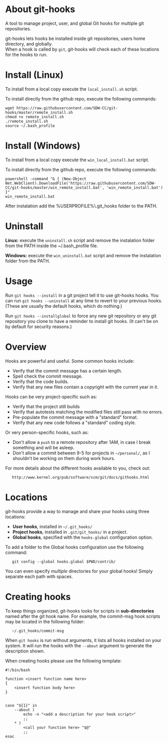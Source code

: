 About git-hooks
=======

A tool to manage project, user, and global Git hooks for multiple git repositories.

git-hooks lets hooks be installed inside git repositories, users home directory, and globally.  
When a hook is called by `git`, git-hooks will check each of these locations for the hooks to run.


Install (Linux)
=======

To install from a local copy execute the `local_install.sh` script.

To install directly from the github repo, execute the following commands:

```
wget https://raw.githubusercontent.com/SDW-CC/git-hooks/master/remote_install.sh
chmod +x remote_install.sh
./remote_install.sh
source ~/.bash_profile

```


Install (Windows)
=======

To install from a local copy execute the `win_local_install.bat` script.

To install directly from the github repo, execute the following commands:

```
powershell -command "& { (New-Object Net.WebClient).DownloadFile('https://raw.githubusercontent.com/SDW-CC/git-hooks/master/win_remote_install.bat', 'win_remote_install.bat') }"
win_remote_install.bat

```

After instalation add the %USERPROFILE%\\.git_hooks folder to the PATH.


Uninstall 
=======

**Linux:** execute the `uninstall.sh` script and remove the instalation folder from the PATH inside the ~/.bash_profile file.

**Windows:** execute the `win_uninstall.bat` script and remove the instalation folder from the PATH.


Usage
=======

Run `git hooks --install` in a git project tell it to use git-hooks hooks.  You can run `git hooks --uninstall` at any time to revert to your previous hooks.  (These are usually the default hooks, which do nothing.)

Run `git hooks --installglobal` to force any new git repository or any git repository you clone to have a reminder to install git hooks. (It can't be on by default for security reasons.)


Overview
========

Hooks are powerful and useful.  Some common hooks include:

- Verify that the commit message has a certain length.
- Spell check the commit message.
- Verify that the code builds.
- Verify that any new files contain a copyright with the current year in it.

Hooks can be very project-specific such as:

- Verify that the project still builds
- Verify that autotests matching the modified files still pass with no errors.
- Pre-populate the commit message with a "standard" format.
- Verify that any new code follows a "standard" coding style.

Or very person-specific hooks, such as:

- Don't allow a `push` to a remote repository after 1AM, in case I break something and will be asleep.
- Don't allow a commit between 9-5 for projects in `~/personal/`, as I shouldn't be working on them during work hours.

For more details about the different hooks available to you, check out:

	   http://www.kernel.org/pub/software/scm/git/docs/githooks.html



Locations
=========

git-hooks provide a way to manage and share your hooks using three locations:

 - **User hooks**, installed in `~/.git_hooks/`
 - **Project hooks**, installed in `.git/git_hooks/` in a project.
 - **Global hooks**, specified with the `hooks.global` configuration option.

To add a folder to the Global hooks configuration use the following command:

	   git config --global hooks.global $PWD/contrib/

You can even specify _multiple_ directories for your global hooks! Simply separate each path with spaces.


Creating hooks
==============

To keep things organized, git-hooks looks for scripts in **sub-directories** named after the git hook name.  For example, the commit-msg hook scripts may be located in the following folder:

	   ~/.git_hooks/commit-msg

When `git hooks` is run without arguments, it lists all hooks installed on your system.  It will run the hooks with the `--about` argument to generate the description shown.  

When creating hooks please use the following template:

```
#!/bin/bash

function <insert function name here>
{
    <insert function body here>
}


case "${1}" in
    --about )
        echo -n "<add a description for your hook script>"
        ;;
    * )
        <call your function here> "$@"
        ;;
esac

```
